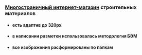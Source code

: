 ### [Многостраничный интернет-магазин](https://onlydropped.github.io/everest/) строительных материалов
  - #### есть адаптив до 320px
  - #### в написании разметки использовалась методология БЭМ
  - #### все изображения расформированы по папкам


